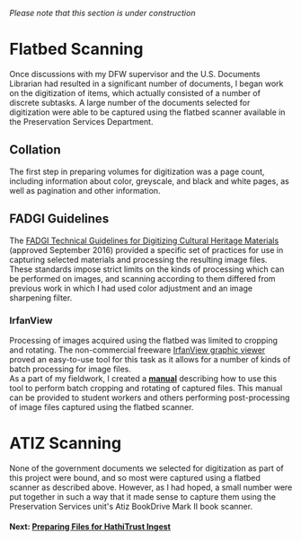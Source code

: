 _Please note that this section is under construction_
# Flatbed Scanning  
Once discussions with my DFW supervisor and the U.S. Documents Librarian had resulted in a significant number of documents, I began work on the digitization of items, which actually consisted of a number of discrete subtasks. A large number of the documents selected for digitization were able to be captured using the flatbed scanner available in the Preservation Services Department.  
## Collation  
The first step in preparing volumes for digitization was a page count, including information about color, greyscale, and black and white pages, as well as pagination and other information.  
## FADGI Guidelines  
The [FADGI Technical Guidelines for Digitizing Cultural Heritage Materials](http://www.digitizationguidelines.gov/guidelines/digitize-technical.html) (approved September 2016) provided a specific set of practices for use in capturing selected materials and processing the resulting image files. These standards impose strict limits on the kinds of processing which can be performed on images, and scanning according to them differed from previous work in which I had used color adjustment and an image sharpening filter. 
### IrfanView  
Processing of images acquired using the flatbed was limited to cropping and rotating. The non-commercial freeware [IrfanView graphic viewer](https://www.irfanview.com/) proved an easy-to-use tool for this task as it allows for a number of kinds of batch processing for image files.  
As a part of my fieldwork, I created a  **[manual](https://docs.google.com/document/d/1cGxYIVi6WcWNqO4dC5fZPn6Umc1MLZbF_RT7pRfy17g/edit?usp=sharing)** describing how to use this tool to perform batch cropping and rotating of captured files. This manual can be provided to student workers and others performing post-processing of image files captured using the flatbed scanner.
# ATIZ Scanning
None of the government documents we selected for digitization as part of this project were bound, and so most were captured using a flatbed scanner as described above. However, as I had hoped, a small number were put together in such a way that it made sense to capture them using the Preservation Services unit's Atiz BookDrive Mark II book scanner.  
#### Next: [Preparing Files for HathiTrust Ingest](HathiTrustFilePrep.md)
